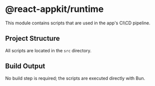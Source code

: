 # @react-appkit/runtime

This module contains scripts that are used in the app's CI\CD pipeline.

## Project Structure
All scripts are located in the `src` directory.

## Build Output
No build step is required; the scripts are executed directly with Bun.
